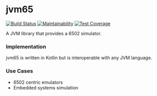 # jvm65
[![Build Status](https://www.travis-ci.com/johnnystarr/jvm65.svg?branch=main)](https://www.travis-ci.com/johnnystarr/jvm65)
[![Maintainability](https://api.codeclimate.com/v1/badges/311c828a5923cafd1bea/maintainability)](https://codeclimate.com/github/johnnystarr/jvm65/maintainability)
[![Test Coverage](https://api.codeclimate.com/v1/badges/311c828a5923cafd1bea/test_coverage)](https://codeclimate.com/github/johnnystarr/jvm65/test_coverage)

A JVM library that provides a 6502 simulator.

### Implementation
jvm65 is written in Kotlin but is interoperable with any JVM language.

### Use Cases

- 6502 centric emulators
- Embedded systems simulation